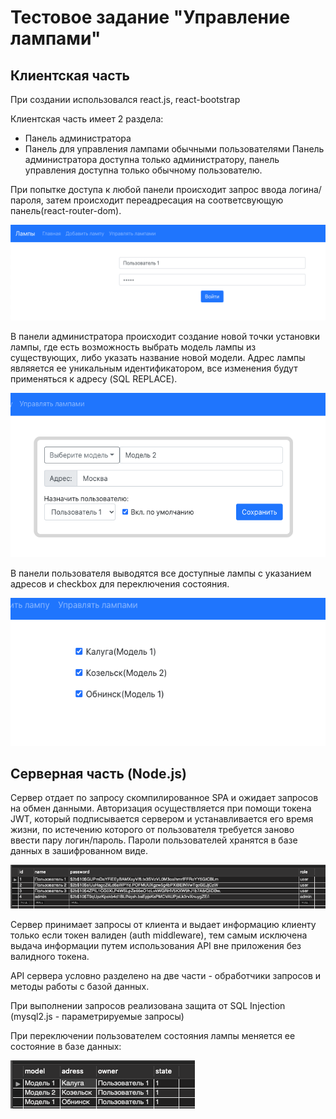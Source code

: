 # Тестовое задание "Управление лампами"

## Клиентская часть

При создании использовался react.js, react-bootstrap

Клиентская часть имеет 2 раздела:
* Панель администратора
* Панель для управления лампами обычными пользователями
Панель администратора доступна только администратору,
панель управления доступна только обычному пользователю.

При попытке доступа к любой панели происходит запрос ввода логина/пароля, затем происходит переадресация на соответсвующую панель(react-router-dom).

![Alt text](/screens/login.png)

В панели администратора происходит создание новой точки установки лампы, где есть возможность выбрать модель лампы из существующих, либо указать название новой модели. Адрес лампы являяется ее уникальным идентификатором, все изменения будут применяться к адресу (SQL REPLACE). 

![Alt text](/screens/adminpanel.png)

В панели пользователя выводятся все доступные лампы с указанием адресов и checkbox для переключения состояния.

![Alt text](/screens/userpanel.png)

## Серверная часть (Node.js)

Сервер отдает по запросу скомпилированное SPA и ожидает запросов на обмен данными.
Авторизация осуществляется при помощи токена JWT, который подписывается сервером и устанавливается его время жизни, по истечению которого от пользователя требуется заново ввести пару логин/пароль. Пароли пользователей хранятся в базе данных в зашифрованном виде.

![Alt text](/screens/usersTable.png)

Сервер принимает запросы от клиента и выдает информацию клиенту только если токен валиден (auth middleware), тем самым исключена выдача информации путем использования API вне приложения без валидного токена.

API сервера условно разделено на две части - обработчики запросов и методы работы с базой данных.

При выполнении запросов реализована защита от SQL Injection (mysql2.js - параметрируемые запросы)

При переключении пользователем состояния лампы меняется ее состояние в базе данных:

![Alt text](/screens/lampsTable.png)

